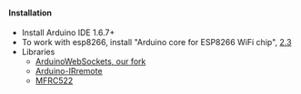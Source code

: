 #### Installation
  - Install Arduino IDE 1.6.7+
  - To work with esp8266, install "Arduino core for ESP8266 WiFi chip", [2.3](https://github.com/esp8266/Arduino)
  - Libraries
    - [ArduinoWebSockets, our fork](https://github.com/f-w-robots/arduinoWebSockets)
    - [Arduino-IRremote](https://github.com/z3t0/Arduino-IRremote)
    - [MFRC522](https://github.com/miguelbalboa/rfid)
